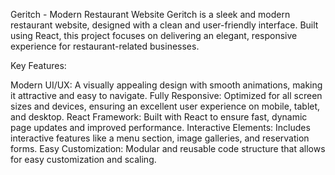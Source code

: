 Geritch - Modern Restaurant Website
Geritch is a sleek and modern restaurant website, designed with a clean and user-friendly interface. Built using React, this project focuses on delivering an elegant, responsive experience for restaurant-related businesses.


Key Features:

Modern UI/UX: A visually appealing design with smooth animations, making it attractive and easy to navigate.
Fully Responsive: Optimized for all screen sizes and devices, ensuring an excellent user experience on mobile, tablet, and desktop.
React Framework: Built with React to ensure fast, dynamic page updates and improved performance.
Interactive Elements: Includes interactive features like a menu section, image galleries, and reservation forms.
Easy Customization: Modular and reusable code structure that allows for easy customization and scaling.
